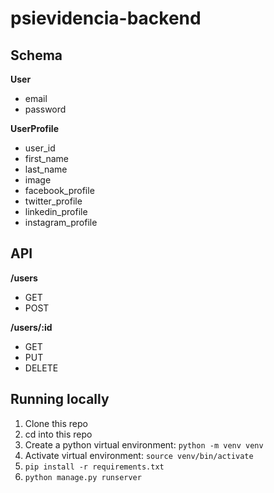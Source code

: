 # psievidencia-backend

## Schema

**User**

* email
* password

**UserProfile**

* user_id
* first_name
* last_name
* image
* facebook_profile
* twitter_profile
* linkedin_profile
* instagram_profile

## API

**/users**

* GET
* POST

**/users/:id**

* GET
* PUT
* DELETE

## Running locally

1. Clone this repo
1. cd into this repo
1. Create a python virtual environment: `python -m venv venv`
1. Activate virtual environment: `source venv/bin/activate`
1. `pip install -r requirements.txt`
1. `python manage.py runserver`
